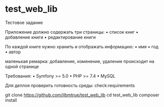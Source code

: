 # test_web_lib

Тестовое задание

Приложение должно содержать три страницы:
•	список книг
•	добавление книги
•	редактирование книги

По каждой книге нужно хранить и отображать информацию:
•	имя
•	год
•	автор

маленькая ремарка: добавление, изменение, удаление происходит на одной странице


Требования:
•	Symfony >= 5.0
•	PHP >= 7.4
•	MySQL

Для деплоя
проверить готовность среды:
check:requirements

git clone https://github.com/ilbmtrue/test_web_lib
cd test_web_lib
composer install
